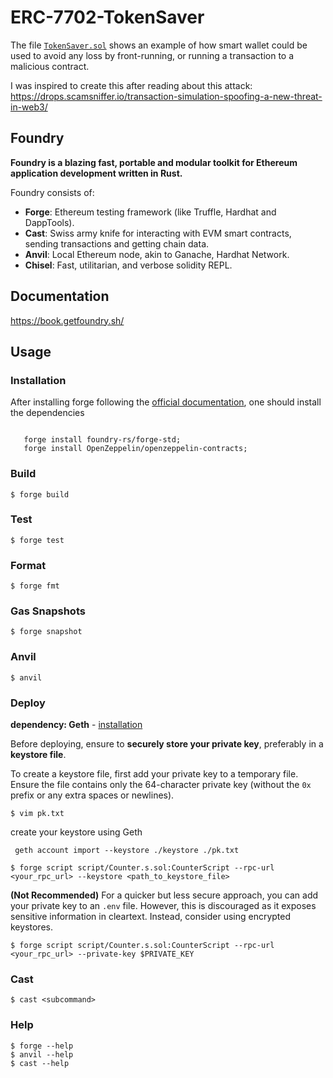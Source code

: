 # ERC-7702-TokenSaver

The file [`TokenSaver.sol`](./src/TokenSaver.sol) shows an example of how smart wallet could be used to avoid any loss by front-running, or running a transaction to a malicious contract. 

I was inspired to create this after reading about this attack: https://drops.scamsniffer.io/transaction-simulation-spoofing-a-new-threat-in-web3/

## Foundry

**Foundry is a blazing fast, portable and modular toolkit for Ethereum application development written in Rust.**

Foundry consists of:

- **Forge**: Ethereum testing framework (like Truffle, Hardhat and DappTools).
- **Cast**: Swiss army knife for interacting with EVM smart contracts, sending transactions and getting chain data.
- **Anvil**: Local Ethereum node, akin to Ganache, Hardhat Network.
- **Chisel**: Fast, utilitarian, and verbose solidity REPL.

## Documentation

https://book.getfoundry.sh/

## Usage

### Installation
After installing forge following the [official documentation](https://book.getfoundry.sh/), one should install the dependencies
```shell 

   forge install foundry-rs/forge-std; 
   forge install OpenZeppelin/openzeppelin-contracts;

```
### Build

```shell
$ forge build
```

### Test

```shell
$ forge test
```

### Format

```shell
$ forge fmt
```

### Gas Snapshots

```shell
$ forge snapshot
```

### Anvil

```shell
$ anvil
```

### Deploy

**dependency: Geth** - [installation](https://geth.ethereum.org/docs/getting-started/installing-geth)

Before deploying, ensure to **securely store your private key**, preferably in a **keystore file**.

To create a keystore file, first add your private key to a temporary file. Ensure the file contains only the 64-character private key (without the `0x` prefix or any extra spaces or newlines).

```shell
$ vim pk.txt
```
create your keystore using Geth

```shell
 geth account import --keystore ./keystore ./pk.txt
```

```shell
$ forge script script/Counter.s.sol:CounterScript --rpc-url <your_rpc_url> --keystore <path_to_keystore_file>
```

**(Not Recommended)** For a quicker but less secure approach, you can add your private key to an `.env` file. However, this is discouraged as it exposes sensitive information in cleartext. Instead, consider using encrypted keystores.

```shell
$ forge script script/Counter.s.sol:CounterScript --rpc-url <your_rpc_url> --private-key $PRIVATE_KEY
```

### Cast

```shell
$ cast <subcommand>
```

### Help

```shell
$ forge --help
$ anvil --help
$ cast --help
```
